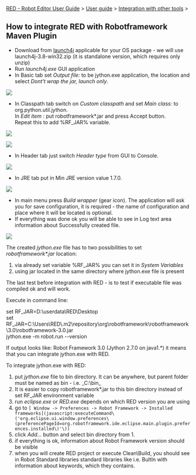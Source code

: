[RED - Robot Editor User Guide](../../index.md) > [User
guide](../user_guide.md) > [Integration with other
tools](../tools_integration.md) >

## How to integrate RED with Robotframework Maven Plugin

  * Download from [launch4j](http://sourceforge.net/projects/launch4j/files/launch4j-3/3.8/) applicable for your OS package - we will use launch4j-3.8-win32.zip (it is standalone version, which requires only unzip) 
  * Run _launch4j.exe_ GUI application 
  * In Basic tab set _Output file:_ to be jython.exe application, the location and select _Dont't wrap the jar, launch only_. 

![](images/maven_3_basic.png)

  * In Classpath tab switch on _Custom classpath_ and set _Main class:_ to org.python.util.jython.   
In _Edit item_ : put robotframework*.jar and press Accept button.  
Repeat this to add %RF_JAR% variable.

![](images/maven_4_classpath.jpg)

![](images/maven_4_classpath1.jpg)

  * In Header tab just switch _Header type_ from GUI to Console. 

![](images/maven_5_header.png)

  * In JRE tab put in Min JRE version value 1.7.0. 

![](images/maven_6_jre.jpg)

  * In main menu press _Build wrapper_ (gear icon). The application will ask you for save configuration, it is required - the name of configuration and place where it will be located is optional. 
  * If everything was done ok you will be able to see in Log text area information about Successfully created file.   

![](images/maven_8_jre.png)

The created _jython.exe_ file has to two possibilities to set
_robotframework*.jar_ location:

  1. via already set variable %RF_JAR% you can set it in _System Variables_
  2. using jar located in the same directory where jython.exe file is present

The last test before integration with RED - is to test if executable file was
compiled ok and will work.

Execute in command line:

set RF_JAR=D:\userdata\RED\Desktop  
set
RF_JAR=C:\Users\RED\\.m2\repository\org\robotframework\robotframework\3.0\robotframework-3.0.jar  
jython.exe -m robot.run --version

If output looks like: Robot Framework 3.0 (Jython 2.7.0 on java1.*) it means
that you can integrate jython.exe with RED.

To integrate jython.exe with RED:

  1. put _jython.exe_ file to bin directory. It can be anywhere, but parent folder must be named as bin - i.e. _C:\bin\_
  2. It is easier to copy robotframework*.jar to this bin directory instead of set RF_JAR environment variable
  3. run _eclipse.exe_ or _RED.exe_ depends on which RED version you are using 
  4. go to `[ Window -> Preferences -> Robot Framework -> Installed frameworks](javascript:executeCommand\('org.eclipse.ui.window.preferences\(preferencePageId=org.robotframework.ide.eclipse.main.plugin.preferences.installed\)'\))`
  5. click _Add..._ button and select bin directory from 1. 
  6. if everything is ok, information about Robot Framework version should be visible
  7. when you will create RED project or execute Clean\Build, you should see in Robot Standard libraries standard libraries like i.e. BultIn with information about keywords, which they contains.

